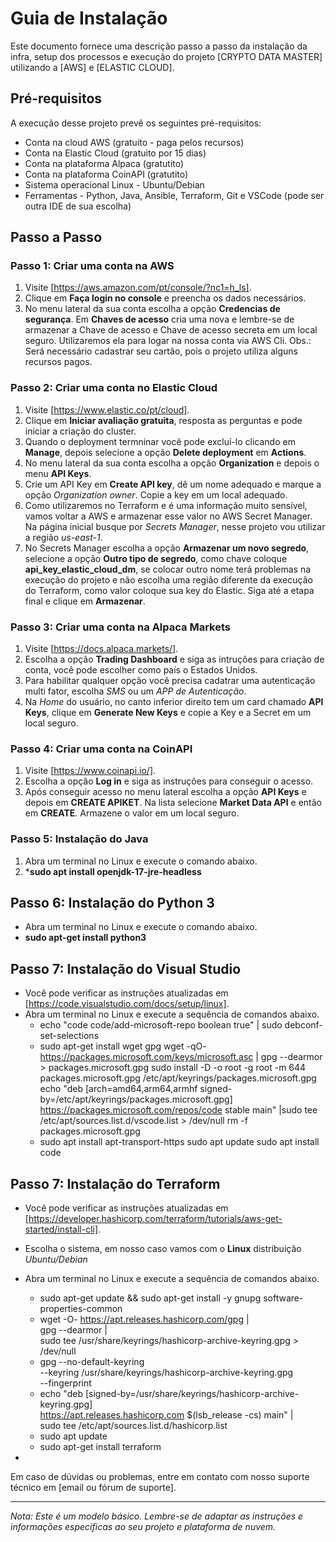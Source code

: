 # Guia de Instalação

Este documento fornece uma descrição passo a passo da instalação da infra, setup dos processos e execução do projeto [CRYPTO DATA MASTER] utilizando a [AWS] e [ELASTIC CLOUD].

## Pré-requisitos

A execução desse projeto prevê os seguintes pré-requisitos:

- Conta na cloud AWS (gratuito - paga pelos recursos)
- Conta na Elastic Cloud (gratuito por 15 dias)
- Conta na plataforma Alpaca (gratutito)
- Conta na plataforma CoinAPI (gratutito)
- Sistema operacional Linux - Ubuntu/Debian
- Ferramentas - Python, Java, Ansible, Terraform, Git e VSCode (pode ser outra IDE de sua escolha)

## Passo a Passo

### Passo 1: Criar uma conta na AWS

1. Visite [https://aws.amazon.com/pt/console/?nc1=h_ls].
2. Clique em **Faça login no console** e preencha os dados necessários.
3. No menu lateral da sua conta escolha a opção **Credencias de segurança**. Em **Chaves de acesso** cria uma nova e lembre-se de armazenar a Chave de acesso e Chave de acesso secreta em um local seguro. Utilizaremos ela para logar na nossa conta via AWS Cli. Obs.: Será necessário cadastrar seu cartão, pois o projeto utiliza alguns recursos pagos.

### Passo 2: Criar uma conta no Elastic Cloud

1. Visite [https://www.elastic.co/pt/cloud].
2. Clique em **Iniciar avaliação gratuita**, resposta as perguntas e pode iniciar a criação do cluster.
3. Quando o deployment termninar você pode excluí-lo clicando em **Manage**, depois selecione a opção **Delete deployment** em **Actions**.
4. No menu lateral da sua conta escolha a opção **Organization** e depois o menu **API Keys**.
5. Crie um API Key em **Create API key**, dê um nome adequado e marque a opção *Organization owner*. Copie a key em um local adequado.
6. Como utilizaremos no Terraform e é uma informação muito sensível, vamos voltar a AWS e armazenar esse valor no AWS Secret Manager. Na página inicial busque por *Secrets Manager*, nesse projeto vou utilizar a região *us-east-1*.
7. No Secrets Manager escolha a opção **Armazenar um novo segredo**, selecione a opção **Outro tipo de segredo**, como chave coloque **api_key_elastic_cloud_dm**, se colocar outro nome terá problemas na execução do projeto e não escolha uma região diferente da execução do Terraform, como valor coloque sua key do Elastic. Siga até a etapa final e clique em **Armazenar**.

### Passo 3: Criar uma conta na Alpaca Markets

1. Visite [https://docs.alpaca.markets/].
2. Escolha a opção **Trading Dashboard** e siga as intruções para criação de conta, você pode escolher como país o Estados Unidos.
3. Para habilitar qualquer opção vocẽ precisa cadatrar uma autenticação multi fator, escolha *SMS* ou um *APP de Autenticação*.
4. Na *Home* do usuário, no canto inferior direito tem um card chamado **API Keys**, clique em **Generate New Keys** e copie a Key e a Secret em um local seguro.

### Passo 4: Criar uma conta na CoinAPI

1. Visite [https://www.coinapi.io/].
2. Escolha a opção **Log in** e siga as instruções para conseguir o acesso.
3. Após conseguir acesso no menu lateral escolha a opção **API Keys** e depois em **CREATE APIKET**. Na lista selecione **Market Data API** e então em **CREATE**. Armazene o valor em um local seguro.

### Passo 5: Instalação do Java

1. Abra um terminal no Linux e execute o comando abaixo.
2. ***sudo apt install openjdk-17-jre-headless**

## Passo 6: Instalação do Python 3

- Abra um terminal no Linux e execute o comando abaixo.
- **sudo apt-get install python3**

## Passo 7: Instalação do Visual Studio

- Você pode verificar as instruções atualizadas em [https://code.visualstudio.com/docs/setup/linux].
- Abra um terminal no Linux e execute a sequência de comandos abaixo.
  - echo "code code/add-microsoft-repo boolean true" | sudo debconf-set-selections
  - sudo apt-get install wget gpg
    wget -qO- https://packages.microsoft.com/keys/microsoft.asc | gpg --dearmor > packages.microsoft.gpg
    sudo install -D -o root -g root -m 644 packages.microsoft.gpg /etc/apt/keyrings/packages.microsoft.gpg
    echo "deb [arch=amd64,arm64,armhf signed-by=/etc/apt/keyrings/packages.microsoft.gpg] https://packages.microsoft.com/repos/code stable main" |sudo tee /etc/apt/sources.list.d/vscode.list > /dev/null
    rm -f packages.microsoft.gpg
  - sudo apt install apt-transport-https
    sudo apt update
    sudo apt install code

## Passo 7: Instalação do Terraform

- Você pode verificar as instruções atualizadas em [https://developer.hashicorp.com/terraform/tutorials/aws-get-started/install-cli].
- Escolha o sistema, em nosso caso vamos com o **Linux** distribuição *Ubuntu/Debian*
- Abra um terminal no Linux e execute a sequência de comandos abaixo.
  - sudo apt-get update && sudo apt-get install -y gnupg software-properties-common
  - wget -O- https://apt.releases.hashicorp.com/gpg | \
    gpg --dearmor | \
    sudo tee /usr/share/keyrings/hashicorp-archive-keyring.gpg > /dev/null
  - gpg --no-default-keyring \
    --keyring /usr/share/keyrings/hashicorp-archive-keyring.gpg \
    --fingerprint
  - echo "deb [signed-by=/usr/share/keyrings/hashicorp-archive-keyring.gpg] \
    https://apt.releases.hashicorp.com $(lsb_release -cs) main" | \
    sudo tee /etc/apt/sources.list.d/hashicorp.list
  - sudo apt update
  - sudo apt-get install terraform



-  
Em caso de dúvidas ou problemas, entre em contato com nosso suporte técnico em [email ou fórum de suporte].

---

*Nota: Este é um modelo básico. Lembre-se de adaptar as instruções e informações específicas ao seu projeto e plataforma de nuvem.*
